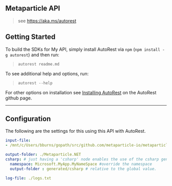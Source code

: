 ## Metaparticle API 

> see https://aka.ms/autorest 



## Getting Started 

To build the SDKs for My API, simply install AutoRest via `npm` (`npm install -g autorest`) and then run:

> `autorest readme.md`



To see additional help and options, run:

> `autorest --help`



For other options on installation see [Installing AutoRest](https://aka.ms/autorest/install) on the AutoRest github page.



---



## Configuration 

The following are the settings for this using this API with AutoRest.



``` yaml
input-file:
- /mnt/c/Users/bburns/gopath/src/github.com/metaparticle-io/metaparticle-ast/api.yaml

output-folder: ./Metaparticle.NET
csharp: # just having a 'csharp' node enables the use of the csharp generator.
  namespace: Microsoft.MyApp.MyNameSpace #override the namespace 
  output-folder : generated/csharp # relative to the global value.

log-file: ./logs.txt

```
